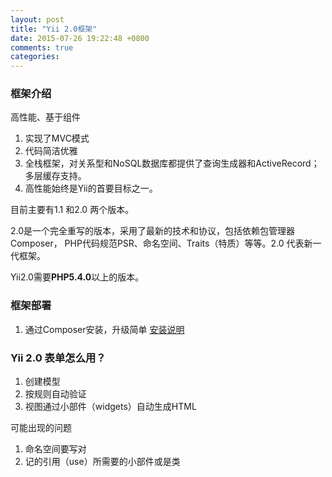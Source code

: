 ```yaml
---
layout: post
title: "Yii 2.0框架"
date: 2015-07-26 19:22:48 +0800
comments: true
categories: 
---
```



### 框架介绍

高性能、基于组件

1. 实现了MVC模式
2. 代码简洁优雅
3. 全栈框架，对关系型和NoSQL数据库都提供了查询生成器和ActiveRecord；多层缓存支持。
4. 高性能始终是Yii的首要目标之一。


目前主要有1.1 和2.0 两个版本。

2.0是一个完全重写的版本，采用了最新的技术和协议，包括依赖包管理器Composer， PHP代码规范PSR、命名空间、Traits（特质）等等。2.0 代表新一代框架。

Yii2.0需要**PHP5.4.0**以上的版本。

### 框架部署
1. 通过Composer安装，升级简单
[安装说明](http://www.yiiframework.com/download/)

### Yii 2.0 表单怎么用？

1. 创建模型
2. 按规则自动验证
3. 视图通过小部件（widgets）自动生成HTML

可能出现的问题

1. 命名空间要写对
2. 记的引用（use）所需要的小部件或是类
